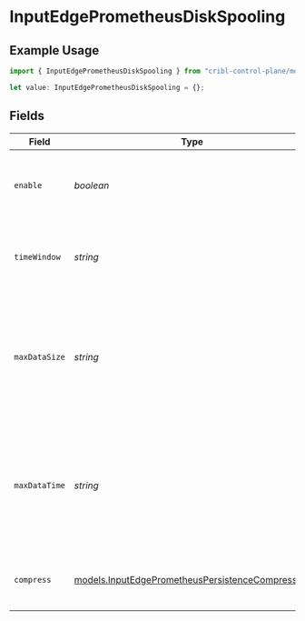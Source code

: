 # InputEdgePrometheusDiskSpooling

## Example Usage

```typescript
import { InputEdgePrometheusDiskSpooling } from "cribl-control-plane/models";

let value: InputEdgePrometheusDiskSpooling = {};
```

## Fields

| Field                                                                                                           | Type                                                                                                            | Required                                                                                                        | Description                                                                                                     |
| --------------------------------------------------------------------------------------------------------------- | --------------------------------------------------------------------------------------------------------------- | --------------------------------------------------------------------------------------------------------------- | --------------------------------------------------------------------------------------------------------------- |
| `enable`                                                                                                        | *boolean*                                                                                                       | :heavy_minus_sign:                                                                                              | Spool events on disk for Cribl Edge and Search. Default is disabled.                                            |
| `timeWindow`                                                                                                    | *string*                                                                                                        | :heavy_minus_sign:                                                                                              | Time period for grouping spooled events. Default is 10m.                                                        |
| `maxDataSize`                                                                                                   | *string*                                                                                                        | :heavy_minus_sign:                                                                                              | Maximum disk space that can be consumed before older buckets are deleted. Examples: 420MB, 4GB. Default is 1GB. |
| `maxDataTime`                                                                                                   | *string*                                                                                                        | :heavy_minus_sign:                                                                                              | Maximum amount of time to retain data before older buckets are deleted. Examples: 2h, 4d. Default is 24h.       |
| `compress`                                                                                                      | [models.InputEdgePrometheusPersistenceCompression](../models/inputedgeprometheuspersistencecompression.md)      | :heavy_minus_sign:                                                                                              | Data compression format. Default is gzip.                                                                       |